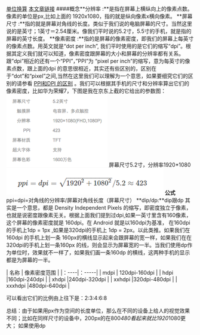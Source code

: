 
[单位换算](http://www.woshipm.com/pmd/176328.html)
[本文章链接](http://blog.csdn.net/litengit/article/details/52005565)
####概念**分辨率 :**是指在屏幕上横纵向上的像素点数。像素的单位是px,比如上面的 1920x1080，指的就是纵向像素x横向像素。
**屏幕尺寸 :**指的就是屏幕对角线的长度。类似于我们说的电脑屏幕的尺寸。当然这里说的是英寸；1英寸＝2.54厘米。像我们平时说的5.2寸，5.5寸的手机，就是指的屏幕的英寸长度。
**像素密度 :**指的是屏幕的像素密度，即我们的屏幕上每英寸的像素点数。用英文就是“dot per inch”, 我们平时使用的是它们的缩写“dpi”。根据其定义我们就可以知道，像素密度跟屏幕的大小和屏幕的分辨率都有关系。跟”dpi”相近的还有一个“PPI”，”PPI”为 “pixel per inch”的缩写，意为每英寸的像素点数，跟上面的dpi 的意思很相近，其实还有些区别的，区别在于“dot”和“pixel”之间,当然在这里我们可以理解为一个意思，如果要细究它们的区别的请参看 [PPI和DPI 的区别](https://99designs.com/blog/tips/ppi-vs-dpi-whats-the-difference/) 。我们可以根据其手机的尺寸和分辨率算出它们的像素密度，比如华为荣耀7，下图是我在京东上截的它给出的参数图：
![](jpg/Android屏幕适配_01.png)
屏幕尺寸5.2寸，分辨率1920*1080
![](jpg/Android屏幕适配_02.png)
**公式** ppi=dpi=对角线的分辨率/屏幕对角线长度（屏幕尺寸）
**dip/dp:**dip跟dp 其实是一个意思，都是 Density Independent Pixels 的缩写，即密度独立于像素，也就是说密度跟像素无关。根据上面我们提到过dpi,如果一英寸里含有160像素，这个屏幕的像素密度就是 160dpi。在 Android 就是以160dpi为基准， 在160dpi的手机上1dp = 1px ,如果是320dpi的手机上 1dp = 2px。以此类推。如果我们在 160dpi 的手机上划一条 160px的横线显示起来会跟屏幕的宽一样，如果我们在在320dpi的手机上划一条160px 的线，则会显示为屏幕宽的一半。当我们使用dp作为单位时，效果就不一样了，如果我们画一条160dp 的横线，这两种手机的显示都是为屏幕的一半。

| 名称 | 像素密度范围 |
|：----|：-----|
| mdpi     | 120dpi-160dpi |
| hdpi     |160dpi-240dpi |
| xhdpi    |240dpi-320dpi |
| xxhdpi   |320dpi-480dpi |
| xxxhdpi  |480dpi-640dpi |

可以看出它们的比例由上往下是：2:3:4:6:8

总结：由于如果用px作为空间的长度单位，那么在不同的设备上给人的视觉效果不同；比如在同样尺寸的设备中，200px的在800*480看起来就比1920*1080更大；
如果使用dp